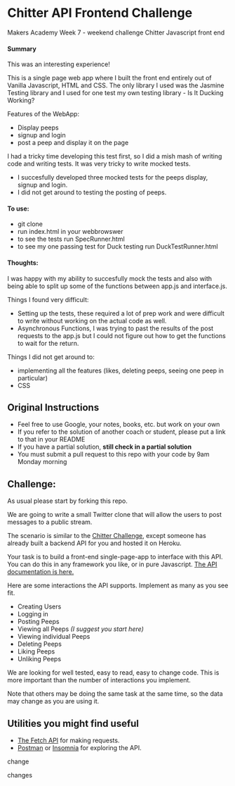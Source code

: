 # Chitter API Frontend Challenge

Makers Academy Week 7 - weekend challenge
Chitter Javascript front end

#### Summary

This was an interesting experience!

This is a single page web app where I built the front end entirely out of Vanilla Javascript, HTML and CSS. The only library I used was the Jasmine Testing library and I used for one test my own testing library - Is It Ducking Working?

Features of the WebApp:
- Display peeps
- signup and login
- post a peep and display it on the page

I had a tricky time developing this test first, so I did a mish mash of writing code and writing tests. It was very tricky to write mocked tests.
- I succesfully developed three mocked tests for the peeps display, signup and login.
- I did not get around to testing the posting of peeps.

#### To use:
- git clone
- run index.html in your webbrowswer
- to see the tests run SpecRunner.html
- to see my one passing test for Duck testing run DuckTestRunner.html

#### Thoughts:

I was happy with my ability to succesfully mock the tests and also with being able to split up some of the functions between app.js and interface.js.

Things I found very difficult:
- Setting up the tests, these required a lot of prep work and were difficult to write without working on the actual code as well.
- Asynchronous Functions, I was trying to past the results of the post requests to the app.js but I could not figure out how to get the functions to wait for the return.

Things I did not get around to:
- implementing all the features (likes, deleting peeps, seeing one peep in particular)
- CSS



Original Instructions
-----

* Feel free to use Google, your notes, books, etc. but work on your own
* If you refer to the solution of another coach or student, please put a link to that in your README
* If you have a partial solution, **still check in a partial solution**
* You must submit a pull request to this repo with your code by 9am Monday morning

Challenge:
-------

As usual please start by forking this repo.

We are going to write a small Twitter clone that will allow the users to post messages to a public stream.

The scenario is similar to the [Chitter Challenge](https://github.com/makersacademy/chitter-challenge), except someone has already built a backend API for you and hosted it on Heroku.

Your task is to build a front-end single-page-app to interface with this API. You can do this in any framework you like, or in pure Javascript. [The API documentation is here.](https://github.com/makersacademy/chitter_api_backend)

Here are some interactions the API supports. Implement as many as you see fit.

* Creating Users
* Logging in
* Posting Peeps
* Viewing all Peeps *(I suggest you start here)*
* Viewing individual Peeps
* Deleting Peeps
* Liking Peeps
* Unliking Peeps

We are looking for well tested, easy to read, easy to change code. This is more important than the number of interactions you implement.

Note that others may be doing the same task at the same time, so the data may change as you are using it.

## Utilities you might find useful

* [The Fetch API](https://developer.mozilla.org/en-US/docs/Web/API/Fetch_API/Using_Fetch) for making requests.
* [Postman](https://www.getpostman.com/) or [Insomnia](https://insomnia.rest/) for exploring the API.

change

changes
